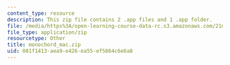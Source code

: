 ```yaml
---
content_type: resource
description: This zip file contains 2 .app files and 1 .app folder.
file: /media/https%3A/open-learning-course-data-rc.s3.amazonaws.com/21m-220-early-music-fall-2010/081f1413aea9e426ea55ef5864c6e6a8_monochord_mac.zip
file_type: application/zip
resourcetype: Other
title: monochord_mac.zip
uid: 081f1413-aea9-e426-ea55-ef5864c6e6a8
---
```

